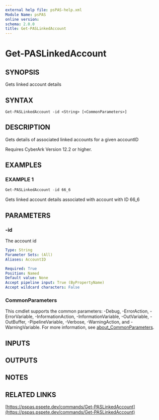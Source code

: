 ```yaml
---
external help file: psPAS-help.xml
Module Name: psPAS
online version:
schema: 2.0.0
title: Get-PASLinkedAccount
---
```


# Get-PASLinkedAccount

## SYNOPSIS
Gets linked account details

## SYNTAX

```
Get-PASLinkedAccount -id <String> [<CommonParameters>]
```

## DESCRIPTION
Gets details of associated linked accounts for a given accountID

Requires CyberArk Version 12.2 or higher.

## EXAMPLES

### EXAMPLE 1
```powershell
Get-PASLinkedAccount -id 66_6
```

Gets linked account details associated with account with ID 66_6

## PARAMETERS

### -id
The account id

```yaml
Type: String
Parameter Sets: (All)
Aliases: AccountID

Required: True
Position: Named
Default value: None
Accept pipeline input: True (ByPropertyName)
Accept wildcard characters: False
```

### CommonParameters
This cmdlet supports the common parameters: -Debug, -ErrorAction, -ErrorVariable, -InformationAction, -InformationVariable, -OutVariable, -OutBuffer, -PipelineVariable, -Verbose, -WarningAction, and -WarningVariable. For more information, see [about_CommonParameters](http://go.microsoft.com/fwlink/?LinkID=113216).

## INPUTS

## OUTPUTS

## NOTES

## RELATED LINKS

[https://pspas.pspete.dev/commands/Get-PASLinkedAccount](https://pspas.pspete.dev/commands/Get-PASLinkedAccount)
